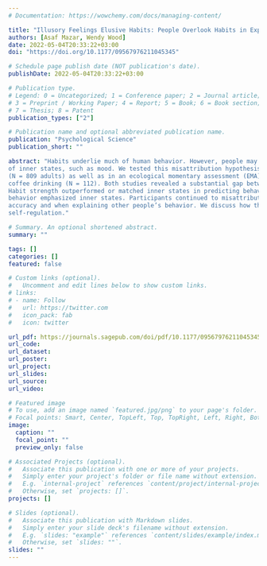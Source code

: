 ```yaml
---
# Documentation: https://wowchemy.com/docs/managing-content/

title: "Illusory Feelings Elusive Habits: People Overlook Habits in Explanations of Behavior"
authors: [Asaf Mazar, Wendy Wood]
date: 2022-05-04T20:33:22+03:00
doi: "https://doi.org/10.1177/09567976211045345"

# Schedule page publish date (NOT publication's date).
publishDate: 2022-05-04T20:33:22+03:00

# Publication type.
# Legend: 0 = Uncategorized; 1 = Conference paper; 2 = Journal article;
# 3 = Preprint / Working Paper; 4 = Report; 5 = Book; 6 = Book section;
# 7 = Thesis; 8 = Patent
publication_types: ["2"]

# Publication name and optional abbreviated publication name.
publication: "Psychological Science"
publication_short: ""

abstract: "Habits underlie much of human behavior. However, people may prefer agentic accounts that overlook habits in favor
of inner states, such as mood. We tested this misattribution hypothesis in an online experiment of helping behavior
(N = 809 adults) as well as in an ecological momentary assessment (EMA) study of U.S. college students’ everyday
coffee drinking (N = 112). Both studies revealed a substantial gap between perceived and actual drivers of behavior:
Habit strength outperformed or matched inner states in predicting behavior, but participants’ explanations of their
behavior emphasized inner states. Participants continued to misattribute habits to inner states when incentivized for
accuracy and when explaining other people’s behavior. We discuss how this misperception could adversely influence
self-regulation."

# Summary. An optional shortened abstract.
summary: ""

tags: []
categories: []
featured: false

# Custom links (optional).
#   Uncomment and edit lines below to show custom links.
# links:
# - name: Follow
#   url: https://twitter.com
#   icon_pack: fab
#   icon: twitter

url_pdf: https://journals.sagepub.com/doi/pdf/10.1177/09567976211045345?casa_token=WKzPM4xUVfEAAAAA:a67232QBl7466yRT3kqFGfJqhg3NlcXiRIfsyjyZnPSCmhMjBcWrKiLatMJyrdye9j5dx0IfPMQr
url_code:
url_dataset:
url_poster:
url_project:
url_slides:
url_source:
url_video:

# Featured image
# To use, add an image named `featured.jpg/png` to your page's folder.
# Focal points: Smart, Center, TopLeft, Top, TopRight, Left, Right, BottomLeft, Bottom, BottomRight.
image:
  caption: ""
  focal_point: ""
  preview_only: false

# Associated Projects (optional).
#   Associate this publication with one or more of your projects.
#   Simply enter your project's folder or file name without extension.
#   E.g. `internal-project` references `content/project/internal-project/index.md`.
#   Otherwise, set `projects: []`.
projects: []

# Slides (optional).
#   Associate this publication with Markdown slides.
#   Simply enter your slide deck's filename without extension.
#   E.g. `slides: "example"` references `content/slides/example/index.md`.
#   Otherwise, set `slides: ""`.
slides: ""
---
```

